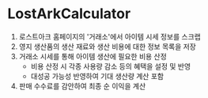 # LostArkCalculator

1. 로스트아크 홈페이지의 '거래소'에서 아이템 시세 정보를 스크랩
1. 영지 생산품의 생산 재료와 생산 비용에 대한 정보 목록을 저장
1. 거래소 시세를 통해 아이템 생산에 필요한 비용 산정
    *   비용 산정 시 각종 사용량 감소 등의 혜택을 설정 및 반영
    *   대성공 가능성 반영하여 기대 생산량 계산 포함
1. 판매 수수료를 감안하여 최종 순 이익을 계산
